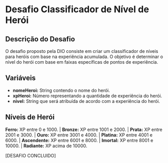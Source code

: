 # Desafio Classificador de Nível de Herói
## Descrição do Desafio
O desafio proposto pela DIO consiste em criar um classificador de níveis para heróis com base na experiência acumulada. O objetivo é determinar o nível do herói com base em faixas específicas de pontos de experiência.

## Variáveis
- **nomeHeroi:** String contendo o nome do herói.
- **xpHeroi:** Número representando a quantidade de experiência do herói.
- **nivel:** String que será atribuída de acordo com a experiência do herói.

## Níveis de Herói
**Ferro:** XP entre 0 e 1000. |
**Bronze:** XP entre 1001 e 2000. |
**Prata:** XP entre 2001 e 3000. |
**Ouro:** XP entre 3001 e 4000. |
**Platina:** XP entre 4001 e 6000. |
**Ascendente:** XP entre 6001 e 8000. |
**Imortal:** XP entre 8001 e 10000. |
**Radiante:** XP acima de 10000.

[DESAFIO CONCLUIDO]
